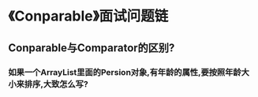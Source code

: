 # 《Conparable》面试问题链

## Conparable与Comparator的区别?

### 如果一个ArrayList里面的Persion对象,有年龄的属性,要按照年龄大小来排序,大致怎么写?
